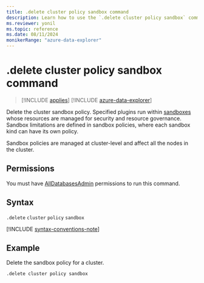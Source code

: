 ```yaml
---
title: .delete cluster policy sandbox command
description: Learn how to use the `.delete cluster policy sandbox` command to delete the cluster sandbox policy.
ms.reviewer: yonil
ms.topic: reference
ms.date: 08/11/2024
monikerRange: "azure-data-explorer"
---
```

# .delete cluster policy sandbox command

> [!INCLUDE [applies](../includes/applies-to-version/applies.md)] [!INCLUDE [azure-data-explorer](../includes/applies-to-version/azure-data-explorer.md)]

Delete the cluster sandbox policy. Specified plugins run within [sandboxes](../concepts/sandboxes.md) whose resources are managed for security and resource governance. Sandbox limitations are defined in sandbox policies, where each sandbox kind can have its own policy.

Sandbox policies are managed at cluster-level and affect all the nodes in the cluster.

## Permissions

You must have [AllDatabasesAdmin](../access-control/role-based-access-control.md) permissions to run this command.

## Syntax

`.delete` `cluster` `policy` `sandbox`

[!INCLUDE [syntax-conventions-note](../includes/syntax-conventions-note.md)]

## Example

Delete the sandbox policy for a cluster.

```kusto
.delete cluster policy sandbox 
```
